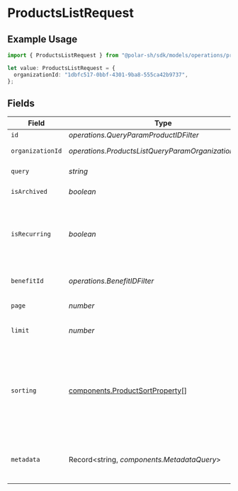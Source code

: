 # ProductsListRequest

## Example Usage

```typescript
import { ProductsListRequest } from "@polar-sh/sdk/models/operations/productslist.js";

let value: ProductsListRequest = {
  organizationId: "1dbfc517-0bbf-4301-9ba8-555ca42b9737",
};
```

## Fields

| Field                                                                                                                                                                   | Type                                                                                                                                                                    | Required                                                                                                                                                                | Description                                                                                                                                                             |
| ----------------------------------------------------------------------------------------------------------------------------------------------------------------------- | ----------------------------------------------------------------------------------------------------------------------------------------------------------------------- | ----------------------------------------------------------------------------------------------------------------------------------------------------------------------- | ----------------------------------------------------------------------------------------------------------------------------------------------------------------------- |
| `id`                                                                                                                                                                    | *operations.QueryParamProductIDFilter*                                                                                                                                  | :heavy_minus_sign:                                                                                                                                                      | Filter by product ID.                                                                                                                                                   |
| `organizationId`                                                                                                                                                        | *operations.ProductsListQueryParamOrganizationIDFilter*                                                                                                                 | :heavy_minus_sign:                                                                                                                                                      | Filter by organization ID.                                                                                                                                              |
| `query`                                                                                                                                                                 | *string*                                                                                                                                                                | :heavy_minus_sign:                                                                                                                                                      | Filter by product name.                                                                                                                                                 |
| `isArchived`                                                                                                                                                            | *boolean*                                                                                                                                                               | :heavy_minus_sign:                                                                                                                                                      | Filter on archived products.                                                                                                                                            |
| `isRecurring`                                                                                                                                                           | *boolean*                                                                                                                                                               | :heavy_minus_sign:                                                                                                                                                      | Filter on recurring products. If `true`, only subscriptions tiers are returned. If `false`, only one-time purchase products are returned.                               |
| `benefitId`                                                                                                                                                             | *operations.BenefitIDFilter*                                                                                                                                            | :heavy_minus_sign:                                                                                                                                                      | Filter products granting specific benefit.                                                                                                                              |
| `page`                                                                                                                                                                  | *number*                                                                                                                                                                | :heavy_minus_sign:                                                                                                                                                      | Page number, defaults to 1.                                                                                                                                             |
| `limit`                                                                                                                                                                 | *number*                                                                                                                                                                | :heavy_minus_sign:                                                                                                                                                      | Size of a page, defaults to 10. Maximum is 100.                                                                                                                         |
| `sorting`                                                                                                                                                               | [components.ProductSortProperty](../../models/components/productsortproperty.md)[]                                                                                      | :heavy_minus_sign:                                                                                                                                                      | Sorting criterion. Several criteria can be used simultaneously and will be applied in order. Add a minus sign `-` before the criteria name to sort by descending order. |
| `metadata`                                                                                                                                                              | Record<string, *components.MetadataQuery*>                                                                                                                              | :heavy_minus_sign:                                                                                                                                                      | Filter by metadata key-value pairs. It uses the `deepObject` style, e.g. `?metadata[key]=value`.                                                                        |